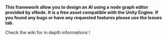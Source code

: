 **This framework allow you to design an AI using a node graph editor provided by xNode. It is a free asset compatible with the Unity Engine.
If you found any bugs or have any requested features please use the Issues tab.**

Check the wiki for in depth informations !
